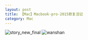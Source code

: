 ```yaml
---
layout: post
title: 【Mac】Macbook·pro·2015款复活记
category: Mac
---
```

![story_new_final](http://rdr022gcy.hd-bkt.clouddn.com/img/story_new_final_0322.png)
![wanshan](http://rdr022gcy.hd-bkt.clouddn.com/img/wanshan.png)
  




